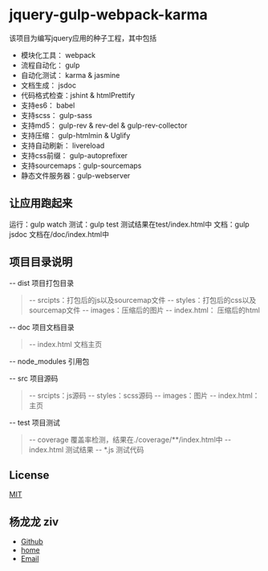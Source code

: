 jquery-gulp-webpack-karma
=========================================


该项目为编写jquery应用的种子工程，其中包括

- 模块化工具： webpack
- 流程自动化： gulp
- 自动化测试： karma & jasmine
- 文档生成：   jsdoc
- 代码格式检查：jshint & htmlPrettify
- 支持es6：    babel
- 支持scss：   gulp-sass
- 支持md5：    gulp-rev & rev-del &  gulp-rev-collector
- 支持压缩：    gulp-htmlmin & Uglify
- 支持自动刷新： livereload
- 支持css前缀： gulp-autoprefixer
- 支持sourcemaps：gulp-sourcemaps
- 静态文件服务器：gulp-webserver  

让应用跑起来
-------------------------
运行：gulp watch
测试：gulp test   测试结果在test/index.html中
文档：gulp jsdoc  文档在/doc/index.html中

项目目录说明
-------------------------
-- dist 项目打包目录
> -- srcipts：打包后的js以及sourcemap文件
  -- styles：打包后的css以及sourcemap文件
  -- images：压缩后的图片
  -- index.html： 压缩后的html

-- doc 项目文档目录
> -- index.html 文档主页

-- node_modules 引用包

-- src 项目源码
> -- srcipts：js源码
  -- styles：scss源码
  -- images：图片
  -- index.html： 主页

-- test 项目测试
> -- coverage 覆盖率检测，结果在./coverage/**/index.html中
  -- index.html 测试结果
  -- *.js 测试代码


License
-------------------------
[MIT]

杨龙龙 ziv
-------------------------
- [Github]
- [home]
- [Email]


[MIT]: http://markdalgleish.mit-license.org
[Github]: https://github.com/yllziv
[home]: http://www.yanglonglong.com
[Email]: me@yanglonglong.com
